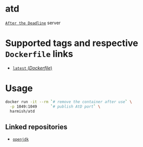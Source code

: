 # atd

[`After the Deadline`](https://open.afterthedeadline.com/) server

# Supported tags and respective `Dockerfile` links

- [`latest` (*Dockerfile*)](https://github.com/harmishhk/dockerfiles/blob/master/atd/Dockerfile)

# Usage

```bash
docker run -it --rm `# remove the container after use` \
  -p 1049:1049      `# publish AtD port` \
  harmish/atd
```

## Linked repositories

- [`openjdk`](https://hub.docker.com/_/openjdk/)
